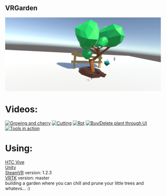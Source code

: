 ## VRGarden
![alt text](https://github.com/Yuyupo/VRGarden/blob/master/VRGarden.png)

# Videos:
[![Growing and cherry](https://img.youtube.com/vi/ZE9OwxRYXgQ/1.jpg)](https://www.youtube.com/watch?v=ZE9OwxRYXgQ)
[![Cutting](https://img.youtube.com/vi/76S47v4UhYU/1.jpg)](https://youtu.be/76S47v4UhYU)
[![Rot](https://img.youtube.com/vi/HVHKyn0ifyg/2.jpg)](https://youtu.be/HVHKyn0ifyg)
[![Buy/Delete plant through UI](https://img.youtube.com/vi/lM78pdfkLd4/3.jpg)](https://youtu.be/lM78pdfkLd4)
[![Tools in action](https://img.youtube.com/vi/_l6xERh1WXc/3.jpg)](https://www.youtube.com/watch?v=_l6xERh1WXc)

# Using:
[HTC Vive](https://www.vive.com/eu/product/)  
[Unity](https://unity3d.com/)  
[SteamVR](https://github.com/ValveSoftware/steamvr_unity_plugin) version: 1.2.3  
[VRTK](https://github.com/thestonefox/VRTK/tree/release/v4.0.0) version: master  
building a garden where you can chill and prune your little trees and whatevs... :)

